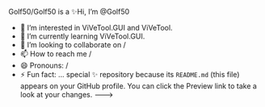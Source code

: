 Golf50/Golf50 is a ✨Hi, I’m @Golf50

- 👀 I’m interested in ViVeTool.GUI and ViVeTool.
- 🌱 I’m currently learning ViVeTool.GUI.
- 💞️ I’m looking to collaborate on /
- 📫 How to reach me /
- 😄 Pronouns: /
- ⚡ Fun fact: ... special ✨ repository because its `README.md` (this file) appears on your GitHub profile.
You can click the Preview link to take a look at your changes.
--->



